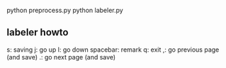 python preprocess.py
python labeler.py

## labeler howto ##
s: saving
j: go up
l: go down
spacebar: remark
q: exit
,: go previous page (and save)
.: go next page (and save)
